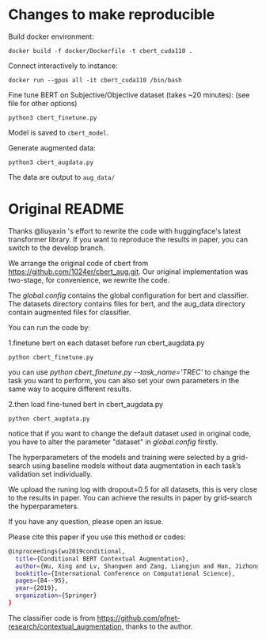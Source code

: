 # Changes to make reproducible

Build docker environment:
```
docker build -f docker/Dockerfile -t cbert_cuda110 .
```

Connect interactively to instance:
```
docker run --gpus all -it cbert_cuda110 /bin/bash
```

Fine tune BERT on Subjective/Objective dataset (takes ~20 minutes):
(see file for other options)
```
python3 cbert_finetune.py
```
Model is saved to `cbert_model`.

Generate augmented data:
```
python3 cbert_augdata.py
```
The data are output to `aug_data/`

# Original README

Thanks @liuyaxin 's effort to rewrite the code with huggingface's latest transformer library.
If you want to reproduce the results in paper, you can switch to the develop branch.


We arrange the original code of cbert from https://github.com/1024er/cbert_aug.git. 
Our original implementation was two-stage, for convenience, we rewrite the code. 

The *global.config* contains the global configuration for bert and classifier.
The datasets directory contains files for bert, and the aug_data directory contain augmented files for classifier.

You can run the code by: 

1.finetune bert on each dataset before run cbert_augdata.py

  ```python cbert_finetune.py```
  
  you can use *python cbert_finetune.py --task_name='TREC'* to change the task you want to perform, you can also set your own parameters in the same way to acquire different results.
  
2.then load fine-tuned bert in cbert_augdata.py

  ```python cbert_augdata.py```
  
  notice that if you want to change the default dataset used in original code, you have to alter the parameter "dataset" in *global.config* firstly.

The hyperparameters of the models and training were selected by a grid-search using baseline models without data augmentation in each task’s validation set individually.

We upload the runing log with dropout=0.5 for all datasets, this is very close to the results in paper. You can achieve the results in paper by grid-search the hyperparameters.

If you have any question, please open an issue.

Please cite this paper if you use this method or codes:
```sh
@inproceedings{wu2019conditional,
  title={Conditional BERT Contextual Augmentation},
  author={Wu, Xing and Lv, Shangwen and Zang, Liangjun and Han, Jizhong and Hu, Songlin},
  booktitle={International Conference on Computational Science},
  pages={84--95},
  year={2019},
  organization={Springer}
}
```


The classifier code is from <https://github.com/pfnet-research/contextual_augmentation>, thanks to the author.
